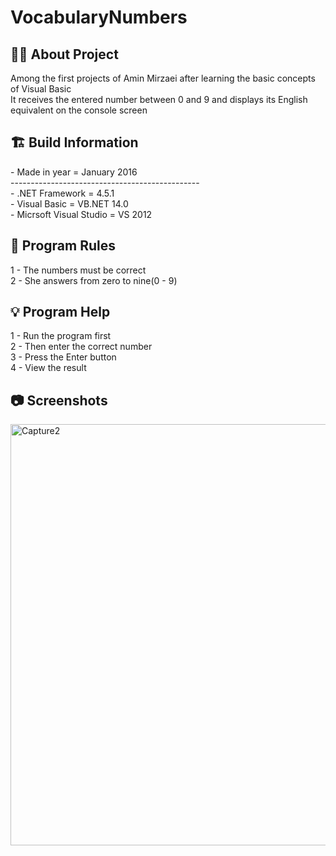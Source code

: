 # VocabularyNumbers

<h2> 👨‍💻 About Project</h2>
Among the first projects of Amin Mirzaei after learning the basic concepts of Visual Basic <br />
It receives the entered number between 0 and 9 and displays its English equivalent on the console screen <br />


<h2> 🏗 Build Information</h2>
- Made in year = January 2016 <br />
----------------------------------------------- <br />
- .NET Framework =  4.5.1 <br />
- Visual Basic = VB.NET 14.0 <br />
- Micrsoft Visual Studio = VS 2012 <br />


<h2> 📜 Program Rules</h2>
1 - The numbers must be correct<br />
2 - She answers from zero to nine(0 - 9)<br />

<h2> 💡 Program Help</h2>
1 - Run the program first<br />
2 - Then enter the correct number<br />
3 - Press the Enter button<br />
4 - View the result

<h2>📷 Screenshots</h2>
<img width="674" alt="Capture2" src="https://github.com/user-attachments/assets/e5fd8f08-3126-4488-a58f-e0279f7747a5"><br />







